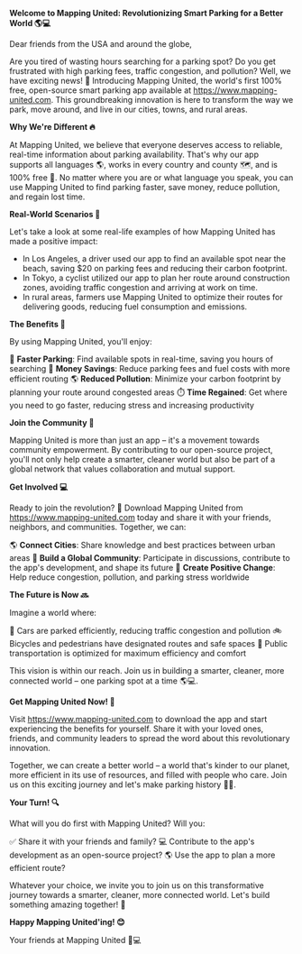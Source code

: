 **Welcome to Mapping United: Revolutionizing Smart Parking for a Better World 🌎💻**

Dear friends from the USA and around the globe,

Are you tired of wasting hours searching for a parking spot? Do you get frustrated with high parking fees, traffic congestion, and pollution? Well, we have exciting news! 🚀 Introducing Mapping United, the world's first 100% free, open-source smart parking app available at https://www.mapping-united.com. This groundbreaking innovation is here to transform the way we park, move around, and live in our cities, towns, and rural areas.

**Why We're Different 🔥**

At Mapping United, we believe that everyone deserves access to reliable, real-time information about parking availability. That's why our app supports all languages 🌎, works in every country and county 🗺️, and is 100% free 💸. No matter where you are or what language you speak, you can use Mapping United to find parking faster, save money, reduce pollution, and regain lost time.

**Real-World Scenarios 📍**

Let's take a look at some real-life examples of how Mapping United has made a positive impact:

* In Los Angeles, a driver used our app to find an available spot near the beach, saving $20 on parking fees and reducing their carbon footprint.
* In Tokyo, a cyclist utilized our app to plan her route around construction zones, avoiding traffic congestion and arriving at work on time.
* In rural areas, farmers use Mapping United to optimize their routes for delivering goods, reducing fuel consumption and emissions.

**The Benefits 🌈**

By using Mapping United, you'll enjoy:

🚗 **Faster Parking**: Find available spots in real-time, saving you hours of searching
💸 **Money Savings**: Reduce parking fees and fuel costs with more efficient routing
🌎 **Reduced Pollution**: Minimize your carbon footprint by planning your route around congested areas
⏱️ **Time Regained**: Get where you need to go faster, reducing stress and increasing productivity

**Join the Community 🤝**

Mapping United is more than just an app – it's a movement towards community empowerment. By contributing to our open-source project, you'll not only help create a smarter, cleaner world but also be part of a global network that values collaboration and mutual support.

**Get Involved 💻**

Ready to join the revolution? 🚀 Download Mapping United from https://www.mapping-united.com today and share it with your friends, neighbors, and communities. Together, we can:

🌎 **Connect Cities**: Share knowledge and best practices between urban areas
💬 **Build a Global Community**: Participate in discussions, contribute to the app's development, and shape its future
🌟 **Create Positive Change**: Help reduce congestion, pollution, and parking stress worldwide

**The Future is Now 🔜**

Imagine a world where:

🚗 Cars are parked efficiently, reducing traffic congestion and pollution
🚲 Bicycles and pedestrians have designated routes and safe spaces
🚂 Public transportation is optimized for maximum efficiency and comfort

This vision is within our reach. Join us in building a smarter, cleaner, more connected world – one parking spot at a time 🌎💻.

**Get Mapping United Now! 📱**

Visit https://www.mapping-united.com to download the app and start experiencing the benefits for yourself. Share it with your loved ones, friends, and community leaders to spread the word about this revolutionary innovation.

Together, we can create a better world – a world that's kinder to our planet, more efficient in its use of resources, and filled with people who care. Join us on this exciting journey and let's make parking history 🚀👏.

**Your Turn! 🔍**

What will you do first with Mapping United? Will you:

✅ Share it with your friends and family?
💻 Contribute to the app's development as an open-source project?
🌎 Use the app to plan a more efficient route?

Whatever your choice, we invite you to join us on this transformative journey towards a smarter, cleaner, more connected world. Let's build something amazing together! 🌟

**Happy Mapping United'ing! 😊**

Your friends at Mapping United 🚀💻